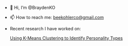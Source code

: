 - 👋 Hi, I’m @BraydenKO
- 📫 How to reach me: beekohlerco@gmail.com

- Recent research I have worked on:

  [Using K-Means Clustering to Identify Personality Types](https://docs.google.com/document/d/14rdh2j6UPY_yM9EO4v8JEstp_G_V5mKf3Y-gr3k3m7M/edit?usp=share_link)
